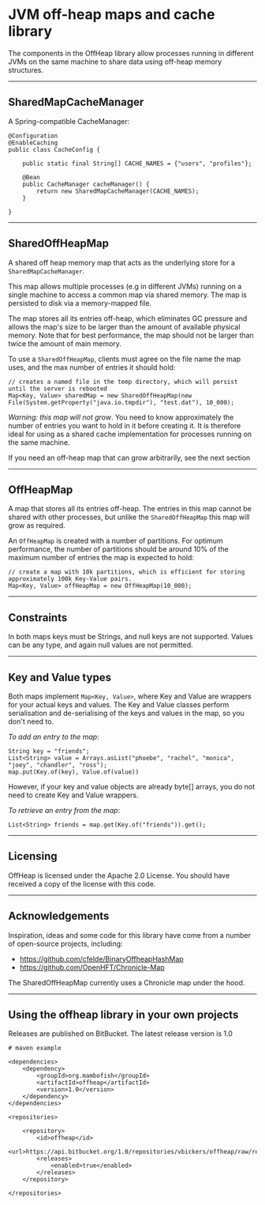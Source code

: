 # JVM off-heap maps and cache library

The components in the OffHeap library allow processes running in different JVMs on the same machine to share data using off-heap memory structures.

---

## SharedMapCacheManager

A Spring-compatible CacheManager:

```
@Configuration
@EnableCaching
public class CacheConfig {

    public static final String[] CACHE_NAMES = {"users", "profiles"};

    @Bean
    public CacheManager cacheManager() {
        return new SharedMapCacheManager(CACHE_NAMES);
    }

}
```

---

## SharedOffHeapMap

A shared off heap memory map that acts as the underlying store for a `SharedMapCacheManager`. 

This map allows multiple processes (e.g in different JVMs) running on a single machine to access a common map via shared memory. The map is persisted to disk via a memory-mapped file.

The map stores all its entries off-heap, which eliminates GC pressure and allows the map's size to be larger than the amount of available physical memory. Note that for best performance, the map should not be larger than twice the amount of main memory.

To use a `SharedOffHeapMap`, clients must agree on the file name the map uses, and the max number of entries it should hold:


```
// creates a named file in the temp directory, which will persist until the server is rebooted
Map<Key, Value> sharedMap = new SharedOffHeapMap(new File(System.getProperty("java.io.tmpdir"), "test.dat"), 10_000);
``` 

*Warning: this map will not grow*. You need to know approximately the number of entries you want to hold in it before creating it. It is therefore ideal for using as a shared cache implementation for processes running on the same machine. 

If you need an off-heap map that can grow arbitrarily, see the next section

---

## OffHeapMap

A map that stores all its entries off-heap. The entries in this map cannot be shared with other processes, but unlike the `SharedOffHeapMap` this map will grow as required.

An `OffHeapMap` is created with a number of partitions. For optimum performance, the number of partitions should be around 10% of the maximum number of entries the map is expected to hold:

```
// create a map with 10k partitions, which is efficient for storing approximately 100k Key-Value pairs.
Map<Key, Value> offHeapMap = new OffHeapMap(10_000);
```

---

## Constraints

In both maps keys must be Strings, and null keys are not supported. Values can be any type, and again null values are not permitted. 

---

## Key and Value types

Both maps implement `Map<Key, Value>`, where Key and Value are wrappers for your actual keys and values. The Key and Value classes perform serialisation and de-serialising of the keys and values in the map, so you don't need to. 

_To add an entry to the map_:
 
```
String key = "friends";
List<String> value = Arrays.asList("phoebe", "rachel", "monica", "joey", "chandler", "ross");
map.put(Key.of(key), Value.of(value))
```

However, if your key and value objects are already byte[] arrays, you do not need to create Key and Value wrappers.

_To retrieve an entry from the map_:

```
List<String> friends = map.get(Key.of("friends")).get();
```

---
## Licensing
OffHeap is licensed under the Apache 2.0 License. You should have received a copy of the license with this code. 

---

## Acknowledgements
Inspiration, ideas and some code for this library have come from a number of open-source projects, including:

- https://github.com/cfelde/BinaryOffheapHashMap
- https://github.com/OpenHFT/Chronicle-Map 

The SharedOffHeapMap currently uses a Chronicle map under the hood. 

---

## Using the offheap library in your own projects

Releases are published on BitBucket. The latest release version is 1.0

```
# maven example

<dependencies>
    <dependency>
        <groupId>org.mambofish</groupId>
        <artifactId>offheap</artifactId>
        <version>1.0</version>
    </dependency>
</dependencies>

<repositories>

    <repository>
        <id>offheap</id>
        <url>https://api.bitbucket.org/1.0/repositories/vbickers/offheap/raw/releases</url>
        <releases>
            <enabled>true</enabled>
        </releases>
    </repository>

</repositories>

```